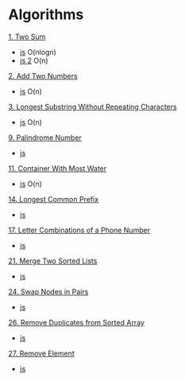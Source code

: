 # Algorithms

[1. Two Sum](https://leetcode.com/problems/two-sum/)
- [js](./two-sum.js) O(nlogn)
- [js 2](./two-sum.2.js) O(n)

[2. Add Two Numbers](https://leetcode.com/problems/add-two-numbers/)
- [js](./add-two-numbers.js) O(n)

[3. Longest Substring Without Repeating Characters](https://leetcode.com/problems/longest-substring-without-repeating-characters/)
- [js](./longest-substring-without-repeating-characters.js) O(n)

[9. Palindrome Number](https://leetcode.com/problems/palindrome-number/)
- [js](./palindrome-number.js)

[11. Container With Most Water](https://leetcode.com/problems/container-with-most-water/)
- [js](./container-with-most-water.js) O(n)

[14. Longest Common Prefix](https://leetcode.com/problems/longest-common-prefix/)
- [js](./longest-common-prefix.js)

[17. Letter Combinations of a Phone Number](https://leetcode.com/problems/letter-combinations-of-a-phone-number/)
- [js](./letter-combinations-of-a-phone-number.js)

[21. Merge Two Sorted Lists](https://leetcode.com/problems/merge-two-sorted-lists/)
- [js](./merge-two-sorted-lists.js)

[24. Swap Nodes in Pairs](https://leetcode.com/problems/swap-nodes-in-pairs/)
- [js](./swap-nodes-in-pairs.js)

[26. Remove Duplicates from Sorted Array](https://leetcode.com/problems/remove-duplicates-from-sorted-array/)
- [js](./remove-duplicates-from-sorted-array.js)

[27. Remove Element](https://leetcode.com/problems/remove-element/)
- [js](./remove-element.js)

